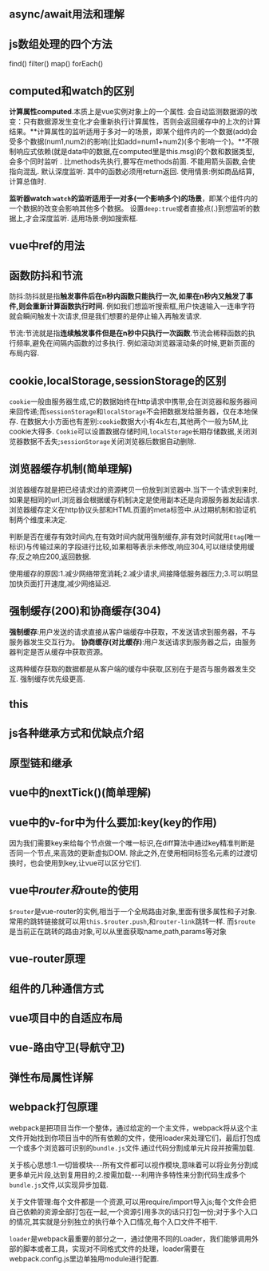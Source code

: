 ## async/await用法和理解



## js数组处理的四个方法

find()   filter()    map()    forEach()

## computed和watch的区别

**计算属性computed**.本质上是vue实例对象上的一个属性. 会自动监测数据源的改变：只有数据源发生变化才会重新执行计算属性，否则会返回缓存中的上次的计算结果。**计算属性的监听适用于多对一的场景，即某个组件内的一个数据(add)会受多个数据(num1,num2)的影响(比如add=num1+num2)(多个影响一个)。**不限制响应式依赖(就是data中的数据,在computed里是this.msg)的个数和数据类型,会多个同时监听 .    比methods先执行,要写在methods前面.   不能用箭头函数,会使指向混乱.    默认深度监听.   其中的函数必须用return返回.    使用情景:例如商品结算,计算总值时.

**监听器watch**:**`watch`的监听适用于一对多(一个影响多个)的场景**，即某个组件内的一个数据的改变会影响其他多个数据。  设置`deep:true`或者直接点(.)到想监听的数据上,才会深度监听.    适用场景:例如搜索框.

## vue中ref的用法



## 函数防抖和节流

防抖:防抖就是指**触发事件后在n秒内函数只能执行一次,如果在n秒内又触发了事件,则会重新计算函数执行时间**.      例如我们想监听搜索框,用户快速输入一连串字符就会瞬间触发十次请求,但是我们想要的是停止输入再触发请求.

节流:节流就是指**连续触发事件但是在n秒中只执行一次函数**.节流会稀释函数的执行频率,避免在间隔内函数的过多执行.    例如滚动浏览器滚动条的时候,更新页面的布局内容.

## cookie,localStorage,sessionStorage的区别

`cookie`一般由服务器生成,它的数据始终在http请求中携带,会在浏览器和服务器间来回传递;而`sessionStorage`和`localStorage`不会把数据发给服务器，仅在本地保存.      在数据大小方面也有差别:`cookie`数据大小有4k左右,其他两个一般为5M,比cookie大得多.      `Cookie`可以设置数据存储时间,`localStorage`长期存储数据,关闭浏览器数据不丢失;`sessionStorage`关闭浏览器后数据自动删除.

## 浏览器缓存机制(简单理解)

浏览器缓存就是把已经请求过的资源拷贝一份放到浏览器中.当下一个请求到来时,如果是相同的url,浏览器会根据缓存机制决定是使用副本还是向源服务器发起请求.         浏览器缓存定义在http协议头部和HTML页面的meta标签中.从过期机制和验证机制两个维度来决定.

判断是否在缓存有效时间内,在有效时间内就用强制缓存,非有效时间就用`Etag`(唯一标识)与传输过来的字段进行比较,如果相等表示未修改,响应304,可以继续使用缓存;反之响应200,返回数据.

 使用缓存的原因:1.减少网络带宽消耗;2.减少请求,间接降低服务器压力;3.可以明显加快页面打开速度,减少网络延迟.

## 强制缓存(200)和协商缓存(304)

**强制缓存**:用户发送的请求直接从客户端缓存中获取，不发送请求到服务器，不与服务器发生交互行为。     **协商缓存(对比缓存)**:用户发送请求到服务器之后，由服务器判定是否从缓存中获取资源。 

这两种缓存获取的数据都是从客户端的缓存中获取,区别在于是否与服务器发生交互.   强制缓存优先级更高.

## this



## js各种继承方式和优缺点介绍



## 原型链和继承



## vue中的nextTick()(简单理解)



## vue中的v-for中为什么要加:key(key的作用)

因为我们需要key来给每个节点做一个唯一标识,在diff算法中通过key精准判断是否同一个节点,来高效的更新虚拟DOM.  除此之外,在使用相同标签名元素的过渡切换时，也会使用到key,让vue可以区分它们.

## vue中$router和$route的使用

`$router`是vue-router的实例,相当于一个全局路由对象,里面有很多属性和子对象.常用的跳转链接就可以用`this.$router.push`,和`router-link`跳转一样.   而`$route`是当前正在跳转的路由对象,可以从里面获取name,path,params等对象

## vue-router原理



## 组件的几种通信方式



## vue项目中的自适应布局



## vue-路由守卫(导航守卫)



## 弹性布局属性详解



## webpack打包原理

webpack是把项目当作一个整体，通过给定的一个主文件，webpack将从这个主文件开始找到你项目当中的所有依赖的文件，使用loader来处理它们，最后打包成一个或多个浏览器可识别的`bundle.js`文件.通过代码分割成单元片段并按需加载.

关于核心思想:1.一切皆模块---所有文件都可以视作模块,意味着可以将业务分割成更多单元片段,达到复用目的;2.按需加载---利用许多特性来分割代码生成多个`bundle.js`文件,以实现异步加载.

关于文件管理:每个文件都是一个资源,可以用require/import导入js;每个文件会把自己依赖的资源全部打包在一起,一个资源引用多次的话只打包一份;对于多个入口的情况,其实就是分别独立的执行单个入口情况,每个入口文件不相干.

`loader`是webpack最重要的部分之一，通过使用不同的Loader，我们能够调用外部的脚本或者工具，实现对不同格式文件的处理，loader需要在webpack.config.js里边单独用module进行配置.



























